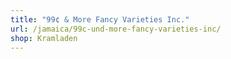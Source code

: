 ```yaml
---
title: "99¢ & More Fancy Varieties Inc."
url: /jamaica/99c-und-more-fancy-varieties-inc/
shop: Kramladen
---
```

